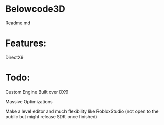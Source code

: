 # Belowcode3D
Readme.md

# Features:
DirectX9

# Todo:
Custom Engine Built over DX9

Massive Optimizations

Make a level editor and much flexibility like RobloxStudio (not open to the public but might release SDK once finished)
